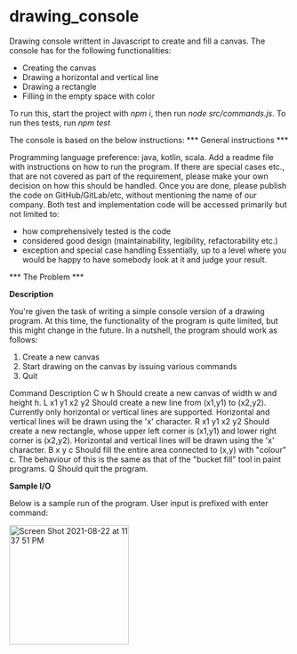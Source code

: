 # drawing_console
Drawing console writtent in Javascript to create and fill a canvas. The console has for the following functionalities:
- Creating the canvas
- Drawing a horizontal and vertical line
- Drawing a rectangle
- Filling in the empty space with color

To run this, start the project with *npm i*, then run *node src/commands.js*.
To run thes tests, run *npm test*

The console is based on the below instructions:
	*** General instructions ***

Programming language preference: java, kotlin, scala.
Add a readme file with instructions on how to run the program.
If there are special cases etc., that are not covered as part of the requirement, please make your own decision on how this should be handled.
Once you are done, please publish the code on GitHub/GitLab/etc, without mentioning the name of our company.
Both test and implementation code will be accessed primarily but not limited to:
- how comprehensively tested is the code
- considered good design (maintainability, legibility, refactorability etc.)
- exception and special case handling
Essentially, up to a level where you would be happy to have somebody look at it and judge your result.


*** The Problem ***

__Description__

You're given the task of writing a simple console version of a drawing program. 
At this time, the functionality of the program is quite limited, but this might change in the future. 
In a nutshell, the program should work as follows:
 1. Create a new canvas
 2. Start drawing on the canvas by issuing various commands
 3. Quit


Command 		Description
C w h           Should create a new canvas of width w and height h.
L x1 y1 x2 y2   Should create a new line from (x1,y1) to (x2,y2). Currently only
                horizontal or vertical lines are supported. Horizontal and vertical lines
                will be drawn using the 'x' character.
R x1 y1 x2 y2   Should create a new rectangle, whose upper left corner is (x1,y1) and
                lower right corner is (x2,y2). Horizontal and vertical lines will be drawn
                using the 'x' character.
B x y c         Should fill the entire area connected to (x,y) with "colour" c. The
                behaviour of this is the same as that of the "bucket fill" tool in paint
                programs.
Q               Should quit the program.

__Sample I/O__

Below is a sample run of the program. User input is prefixed with enter command:

<img width="215" alt="Screen Shot 2021-08-22 at 11 37 51 PM" src="https://user-images.githubusercontent.com/81963599/130372264-1a9f3fb6-f0db-4005-951f-cbbaf0a1ff4c.png">



